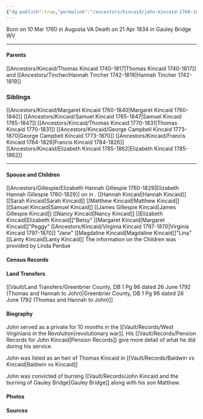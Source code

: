 ```yaml
---
{"dg-publish":true,"permalink":"/ancestors/kincaid/john-kincaid-1760-1834/","tags":["John-Kincaid"]}
---
```


Born on  10 Mar 1760 in Augusta VA
Death on 21 Apr 1834 in Gauley Bridge WV

---
#### Parents

[[Ancestors/Kincaid/Thomas Kincaid 1740-1817\|Thomas Kincaid 1740-1817]] and [[Ancestors/Tincher/Hannah Tincher 1742-1819\|Hannah Tincher 1742-1819]]
### Siblings
[[Ancestors/Kincaid/Margaret Kincaid 1760-1840\|Margaret Kincaid 1760-1840]]
[[Ancestors/Kincaid/Samuel Kincaid 1765-1847\|Samuel Kincaid 1765-1847]]
[[Ancestors/Kincaid/Thomas Kincaid 1770-1831\|Thomas Kincaid 1770-1831]]
[[Ancestors/Kincaid/George Campbell Kincaid 1773-1870\|George Campbell Kincaid 1773-1870]]
[[Ancestors/Kincaid/Francis Kincaid 1784-1826\|Francis Kincaid 1784-1826]]
[[Ancestors/Kincaid/Elizabeth Kincaid 1785-1862\|Elizabeth Kincaid 1785-1862]]

---
#### Spouse and Children
[[Ancestors/Gillespie/Elizabeth Hannah Gillespie 1760-1829\|Elizabeth Hannah Gillespie 1760-1829]] on <!-- link to date --> in <!-- link to place -->.
[[Hannah Kincaid\|Hannah Kincaid]]
[[Sarah Kincaid\|Sarah Kincaid]]
[[Matthew Kincaid\|Matthew Kincaid]]
[[Samuel Kincaid\|Samuel Kincaid]]
[[James Gillespie Kincaid\|James Gillespie Kincaid]]
[[Nancy Kincaid\|Nancy Kincaid]]
[[Elizabeth Kincaid\|Elizabeth Kincaid]]"Betsy"
[[Margaret Kincaid\|Margaret Kincaid]]"Peggy"
[[Ancestors/Kincaid/Virginia Kincaid 1797-1870\|Virginia Kincaid 1797-1870]] "Jane"
[[Magdaline Kincaid\|Magdaline Kincaid]]"Lina"
[[Lanty Kincaid\|Lanty Kincaid]]
The information on the Children was provided by Linda Perdue

#### Census Records

#### Land Transfers
[[Vault/Land Transfers/Greenbrier County, DB 1 Pg 96 dated 26 June 1792 (Thomas and Hannah to John)\|Greenbrier County, DB 1 Pg 96 dated 26 June 1792 (Thomas and Hannah to John)]]

#### Biography

John served as a private for 10 months in the [[Vault/Records/West Virginians in the Revolution\|revolutionary war]]. His [[Vault/Records/Pension Records for John Kincaid\|Pension Records]] give more detail of what he did during his service.

John was listed as an heir of Thomas Kincaid in [[Vault/Records/Baldwin vs Kincaid\|Baldwin vs Kincaid]]

John was convicted of burning [[Vault/Records/John Kincaid and the burning of Gauley Bridge\|Gauley Bridge]] along with his son Matthew.

#### Photos

#### Sources

